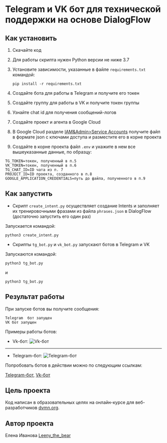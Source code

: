 # Telegram и VK бот для технической поддержки на основе DialogFlow

## Как установить

1. Скачайте код
2. Для работы скрипта нужен Python версии не ниже 3.7
3. Установите зависимости, указанные в файле ``requirements.txt`` командой:

   ```pip install -r requirements.txt```
5. Создайте бота для работы в Telegram и получите его токен
6. Создайте  группу для работы в VK и получите токен группы
7. Узнайте chat id для получения сообщений-логов
8. Создайте проект и агента в Google Cloud
9. В Google Cloud разделe [IAM&Admin>Service Accounts](https://console.cloud.google.com/iam-admin/serviceaccounts) получите файл в формате json с ключами доступа и разместите его в корне проекта
8. Создайте в корне проекта файл ``.env`` и укажите в нем все вышеуказанные данные, по образцу:

```
TG_TOKEN=токен, полученный в п.5
VK_TOKEN=токен, полученный в п.6
TG_CHAT_ID=ID чата из п. 7 
PROJECT_ID=ID проекта, созданного в п.8
GOOGLE_APPLICATION_CREDENTIALS=путь до файла, полученного в п.9
```

## Как запустить

- Скрипт ``create_intent.py`` осуществляет создание Intents и заполняет их тренировочными фразами из файла ``phrases.json`` в DialogFlow (достаточно запустить его один раз)

Запускается командой:

   ```python3 create_intent.py```


- Скрипты ``tg_bot.py`` и ``vk_bot.py`` запускают ботов в Telegram и VK

Запускаются командой:

```python3 tg_bot.py```

и 

```python3 tg_bot.py```


## Результат работы 

При запуске ботов вы получите сообщения:

```
Telegram  бот запущен
VK бот запущен
```
Примеры работы ботов:

- Vk-бот:
![Vk-бот](https://dvmn.org/filer/canonical/1569214089/322/)
___
- Telegram-бот:
![Telegram-бот](https://dvmn.org/filer/canonical/1569214094/323/)

Попробовать ботов в действии можно по следующим ссылкам:

[Telegram-бот](https://t.me/Leeny_the_bear_bot), [Vk-бот](https://vk.com/im?sel=-215364307)

## Цель проекта

Код написан в образовательных целях на онлайн-курсе для веб-разработчиков [dvmn.org](https://dvmn.org/).

## Автор проекта

Елена Иванова [Leeny_the_bear](https://github.com/leenythebear)


